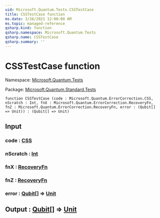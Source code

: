 ```yaml
---
uid: Microsoft.Quantum.Tests.CSSTestCase
title: CSSTestCase function
ms.date: 3/26/2021 12:00:00 AM
ms.topic: managed-reference
qsharp.kind: function
qsharp.namespace: Microsoft.Quantum.Tests
qsharp.name: CSSTestCase
qsharp.summary: ''
---
```


# CSSTestCase function

Namespace: [Microsoft.Quantum.Tests](xref:Microsoft.Quantum.Tests)

Package: [Microsoft.Quantum.Standard.Tests](https://nuget.org/packages/Microsoft.Quantum.Standard.Tests)




```qsharp
function CSSTestCase (code : Microsoft.Quantum.ErrorCorrection.CSS, nScratch : Int, fnX : Microsoft.Quantum.ErrorCorrection.RecoveryFn, fnZ : Microsoft.Quantum.ErrorCorrection.RecoveryFn, error : (Qubit[] => Unit)) : (Qubit[] => Unit)
```


## Input

### code : [CSS](xref:Microsoft.Quantum.ErrorCorrection.CSS)




### nScratch : [Int](xref:microsoft.quantum.lang-ref.int)




### fnX : [RecoveryFn](xref:Microsoft.Quantum.ErrorCorrection.RecoveryFn)




### fnZ : [RecoveryFn](xref:Microsoft.Quantum.ErrorCorrection.RecoveryFn)




### error : [Qubit](xref:microsoft.quantum.lang-ref.qubit)[] => [Unit](xref:microsoft.quantum.lang-ref.unit) 





## Output : [Qubit](xref:microsoft.quantum.lang-ref.qubit)[] => [Unit](xref:microsoft.quantum.lang-ref.unit) 

